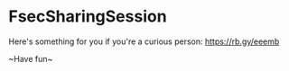 # FsecSharingSession
Here's something for you if you're a curious person:
https://rb.gy/eeemb

~Have fun~

